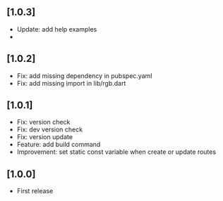 ## [1.0.3]

- Update: add help examples
- 
## [1.0.2]

- Fix: add missing dependency in pubspec.yaml
- Fix: add missing import in lib/rgb.dart

## [1.0.1]

- Fix: version check
- Fix: dev version check
- Fix: version update
- Feature: add build command
- Improvement: set static const variable when create or update routes


## [1.0.0]

- First release